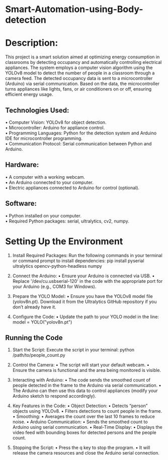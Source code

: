 # Smart-Automation-using-Body-detection
# Description:

This project is a smart solution aimed at optimizing energy consumption in classrooms by detecting occupancy and automatically controlling electrical appliances. The system employs a computer vision algorithm using the YOLOv8 model to detect the number of people in a classroom through a camera feed. The detected occupancy data is sent to a microcontroller (Arduino) via serial communication. Based on the data, the microcontroller turns appliances like lights, fans, or air conditioners on or off, ensuring efficient energy usage.

## Technologies Used:

   •	Computer Vision: YOLOv8 for object detection.
   <br>
   •	Microcontroller: Arduino for appliance control.
   <br>
   •	Programming Languages: Python for the detection system and Arduino IDE for microcontroller programming.
   <br>
   •	Communication Protocol: Serial communication between Python and Arduino.

## Hardware:
   •	A computer with a working webcam.
   <br>
   •	An Arduino connected to your computer.
   <br>
   •	Electric appliances connected to Arduino for control (optional).
   
## Software:
   •	Python installed on your computer.
   <br>
   •	Required Python packages: serial, ultralytics, cv2, numpy.

# Setting Up the Environment
1.	Install Required Packages:
    Run the following commands in your terminal or command prompt to install dependencies:
    pip install pyserial ultralytics opencv-python-headless numpy

2.	Connect the Arduino:
	•	Ensure your Arduino is connected via USB.
	•	Replace '/dev/cu.usbserial-120' in the code with the appropriate port for your 
      Arduino (e.g., COM3 for Windows).

3.	Prepare the YOLO Model:
	•	Ensure you have the YOLOv8 model file (yolov8n.pt). Download it from the Ultralytics 
      GitHub repository if you don’t already have it.
  	
5.	Configure the Code:
	•	Update the path to your YOLO model in the line:
      model = YOLO("yolov8n.pt")

## Running the Code
1.	Start the Script:
   Execute the script in your terminal:
   python /path/to/people_count.py

2.	Control the Camera:
	•	The script will start your default webcam.
	•	Ensure the camera is functional and the area being monitored is visible.

3.	Interacting with Arduino:
	•	The code sends the smoothed count of people detected in the frame to the Arduino via 
      serial communication.
	•	The Arduino can then use this data to control appliances (modify your Arduino sketch 
      to respond accordingly).

4. Key Features in the Code:
	•	Object Detection:
	•	Detects “person” objects using YOLOv8.
	•	Filters detections to count people in the frame.
	•	Smoothing:
	•	Averages the count over the last 10 frames to reduce noise.
	•	Arduino Communication:
	•	Sends the smoothed count to Arduino using serial communication.
	•	Real-Time Display:
	•	Displays the video feed with bounding boxes for detected persons and the people count.

5. Stopping the Script:
	•	Press the q key to stop the program.
	•	It will release the camera resources and close the Arduino serial connection.





